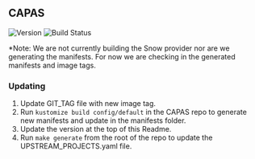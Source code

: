 ## **CAPAS**
![Version](https://img.shields.io/badge/version-v0.2.0-blue)
![Build Status](https://codebuild.us-west-2.amazonaws.com/badges?uuid=eyJlbmNyeXB0ZWREYXRhIjoiOTZFc2lQejUvTDFxRWtWUVFCOWRITGtHcmRPUUtWR3FVb3d2aHV6eHM3Q0Q1c1RBMzlzZFpwNHhOMlZGNjFaeFRmU0dFNVk0bWZRTnI0T0s2a3poeEdNPSIsIml2UGFyYW1ldGVyU3BlYyI6InFKOTlCeVppcmI0dEtzWWwiLCJtYXRlcmlhbFNldFNlcmlhbCI6MX0%3D&branch=main)

*Note: We are not currently building the Snow provider nor are we generating the manifests. For now we are checking in
the generated manifests and image tags.

### Updating
1. Update GIT_TAG file with new image tag.
1. Run `kustomize build config/default` in the CAPAS repo to generate new manifests and update in the manifests folder.
1. Update the version at the top of this Readme.
1. Run `make generate` from the root of the repo to update the UPSTREAM_PROJECTS.yaml file.
